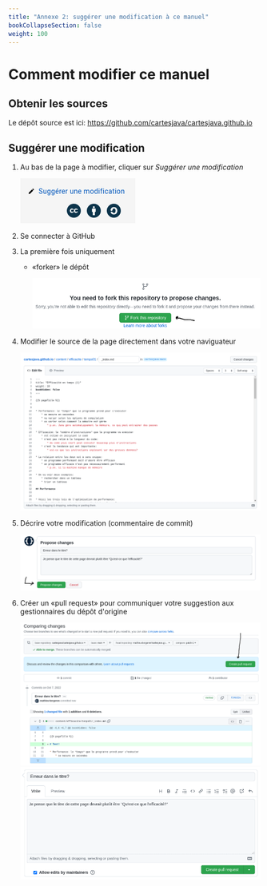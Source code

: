 ```yaml
---
title: "Annexe 2: suggérer une modification à ce manuel"
bookCollapseSection: false
weight: 100
---
```


# Comment modifier ce manuel

## Obtenir les sources

Le dépôt source est ici: https://github.com/cartesjava/cartesjava.github.io

## Suggérer une modification

1. Au bas de la page à modifier, cliquer sur *Suggérer une modification*

    <img class="figure" src="suggerer_modification.png" />

1. Se connecter à GitHub

1. La première fois uniquement

    * «forker» le dépôt

        <img class="figure" src="fork01.png"/>

1. Modifier le source de la page directement dans votre naviguateur

    <img class="figure" src="modifier01.png"/>

1. Décrire votre modification (commentaire de commit)

    <img class="figure" src="commit01.png"/>

1. Créer un «pull request» pour communiquer votre suggestion aux gestionnaires du dépôt d'origine

    <img class="figure" src="pull_request01.png"/>

    <img class="figure" src="pull_request02.png"/>

    
